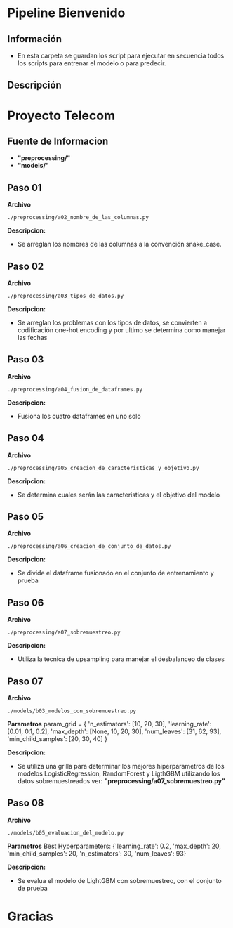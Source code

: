 # Pipeline Bienvenido

## Información

+ En esta carpeta se guardan los script para ejecutar en secuencia todos los scripts para entrenar el modelo o para predecir.


## Descripción

# Proyecto Telecom

## Fuente de Informacion

* **"preprocessing/"**
* **"models/"**


## Paso 01

**Archivo**
```
./preprocessing/a02_nombre_de_las_columnas.py
```

**Descripcion:**
* Se arreglan los nombres de las columnas a la convención snake_case.

## Paso 02

**Archivo**
```
./preprocessing/a03_tipos_de_datos.py
```

**Descripcion:**
* Se arreglan los problemas con los tipos de datos, se convierten a codificación one-hot encoding y por ultimo se determina como manejar las fechas

## Paso 03

**Archivo**
```
./preprocessing/a04_fusion_de_dataframes.py
```

**Descripcion:**
* Fusiona los cuatro dataframes en uno solo

## Paso 04

**Archivo**
```
./preprocessing/a05_creacion_de_caracteristicas_y_objetivo.py
```

**Descripcion:**
* Se determina cuales serán las caracteristicas y el objetivo del modelo

## Paso 05

**Archivo**
```
./preprocessing/a06_creacion_de_conjunto_de_datos.py
```

**Descripcion:**
* Se divide el dataframe fusionado en el conjunto de entrenamiento y prueba

## Paso 06

**Archivo**
```
./preprocessing/a07_sobremuestreo.py
```

**Descripcion:**
* Utiliza la tecnica de upsampling para manejar el desbalanceo de clases

## Paso 07

**Archivo**
```
./models/b03_modelos_con_sobremuestreo.py
```

**Parametros**
param_grid = {
    'n_estimators': [10, 20, 30],
    'learning_rate': [0.01, 0.1, 0.2],
    'max_depth': [None, 10, 20, 30],
    'num_leaves': [31, 62, 93],
    'min_child_samples': [20, 30, 40]
}

**Descripcion:**
* Se utiliza una grilla para determinar los mejores hiperparametros  de los modelos LogisticRegression, RandomForest y LigthGBM utilizando los datos sobremuestreados ver: **"preprocessing/a07_sobremuestreo.py"**

## Paso 08

**Archivo**
```
./models/b05_evaluacion_del_modelo.py
```

**Parametros**
Best Hyperparameters: {'learning_rate': 0.2, 'max_depth': 20, 'min_child_samples': 20, 'n_estimators': 30, 'num_leaves': 93}

**Descripcion:**
* Se evalua el modelo de LightGBM con sobremuestreo, con el conjunto de prueba

# Gracias